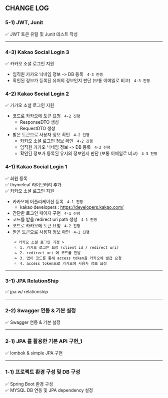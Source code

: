 ## CHANGE LOG

### 5-1) JWT, Junit
✅ JWT 토큰 유틸 및 Junit 테스트 작성

---

### 4-3) Kakao Social Login 3
✅ 카카오 소셜 로그인 지원
- 임직원 카카오 닉네임 정보 -> DB 등록  &nbsp; `4-3 진행`  
- 확인된 정보가 등록된 유저의 정보인지 판단 (보통 이메일로 비교) &nbsp; `4-3 진행`  


### 4-2) Kakao Social Login 2
✅ 카카오 소셜 로그인 지원
- 코드로 카카오에 토큰 요청 &nbsp; `4-2 진행`
  - ResponseDTO 생성 
  - RequestDTO 생성
- 받은 토큰으로 사용자 정보 확인  &nbsp; `4-2 진행`  
  - 카카오 소셜 로그인 정보 확인  &nbsp; `4-2 진행`
  - 임직원 카카오 닉네임 정보 -> DB 등록  &nbsp; `4-3 진행`
  - 확인된 정보가 등록된 유저의 정보인지 판단 (보통 이메일로 비교) &nbsp; `4-3 진행`


### 4-1) Kakao Social Login 1
✅ 회원 등록  
✅ thymeleaf 라이브러리 추가   
✅ 카카오 소셜 로그인 지원  
- 카카오에 어플리케이션 등록 &nbsp; `4-1 진행`
  - kakao developers : https://developers.kakao.com/
- 간단한 로그인 페이지 구현 &nbsp; `4-1 진행`
- 코드를 받을 redirect uri path 생성 &nbsp; `4-1 진행`
- 코드로 카카오에 토큰 요청 &nbsp; `4-2 진행`
- 받은 토큰으로 사용자 정보 확인  &nbsp; `4-2 진행`

```
    < 카카오 소셜 로그인 과정 >
    ㄴ 1. 카카오 로그인 요청 (client id / redirect uri)  
    ㄴ 2. redirect uri 에 코드를 전달  
    ㄴ 3. 앱이 코드를 통해 access token을 카카오에 발급 요청  
    ㄴ 4. access token으로 카카오에 사용자 정보 요청
```

---

### 3-1) JPA RelationShip
✅ jpa w/ relationship

---

### 2-2) Swagger 연동 & 기본 설정
✅ Swagger 연동 & 기본 설정  

---

### 2-1) JPA 를 활용한 기본 API 구현_1  
✅ lombok & simple JPA 구현  

---

### 1-1) 프로젝트 환경 구성 및 DB 구성
✅ Spring Boot 환경 구성  
✅ MYSQL DB 연동 및 JPA dependency 설정  